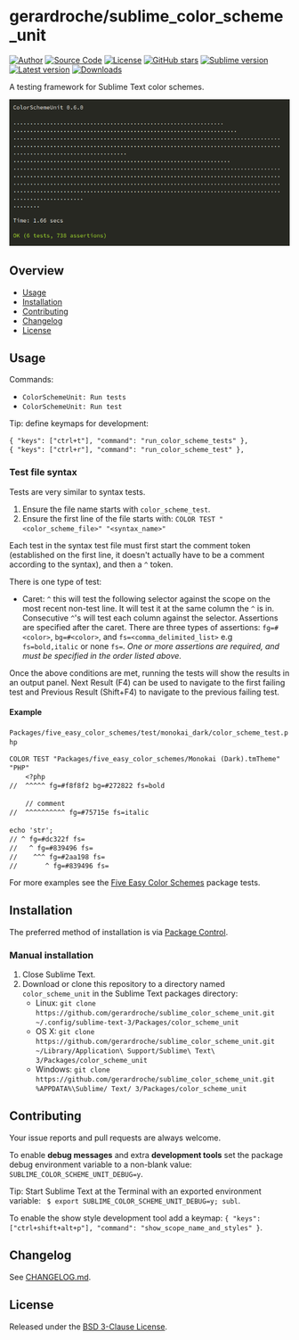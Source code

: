 # gerardroche/sublime_color_scheme_unit

[![Author](https://img.shields.io/badge/author-@gerardroche-blue.svg?style=flat)](https://twitter.com/gerardroche) [![Source Code](https://img.shields.io/badge/source-GitHub-blue.svg?style=flat)](https://github.com/gerardroche/sublime_color_scheme_unit) [![License](https://img.shields.io/badge/license-BSD--3-blue.svg?style=flat)](https://raw.githubusercontent.com/gerardroche/sublime_color_scheme_unit/master/LICENSE) [![GitHub stars](https://img.shields.io/github/stars/gerardroche/sublime_color_scheme_unit.svg?style=flat)](https://github.com/gerardroche/sublime_color_scheme_unit/stargazers)
[![Sublime version](https://img.shields.io/badge/sublime-v3-lightgrey.svg?style=flat)](https://sublimetext.com) [![Latest version](https://img.shields.io/github/tag/gerardroche/sublime_color_scheme_unit.svg?maxAge=2592000&style=flat&label=release)](https://github.com/gerardroche/sublime_color_scheme_unit/tags) [![Downloads](https://img.shields.io/packagecontrol/dt/color_scheme_unit.svg?maxAge=2592000&style=flat)](https://packagecontrol.io/packages/color_scheme_unit)

A testing framework for Sublime Text color schemes.

![Screenshot](screenshot.png)

## Overview

* [Usage](#usage)
* [Installation](#installation)
* [Contributing](#contributing)
* [Changelog](#changelog)
* [License](#license)

## Usage

Commands:

* `ColorSchemeUnit: Run tests`
* `ColorSchemeUnit: Run test`

Tip: define keymaps for development:

```
{ "keys": ["ctrl+t"], "command": "run_color_scheme_tests" },
{ "keys": ["ctrl+r"], "command": "run_color_scheme_test" },
```

### Test file syntax

Tests are very similar to syntax tests.

1. Ensure the file name starts with `color_scheme_test`.
2. Ensure the first line of the file starts with: `COLOR TEST "<color_scheme_file>" "<syntax_name>"`

Each test in the syntax test file must first start the comment token (established on the first line, it doesn't actually have to be a comment according to the syntax), and then a `^` token.

There is one type of test:

* Caret: `^` this will test the following selector against the scope on the most recent non-test line. It will test it at the same column the `^` is in. Consecutive `^`'s will test each column against the selector. Assertions are specified after the caret. There are three types of assertions: `fg=#<color>`, `bg=#<color>`, and `fs=<comma_delimited_list>` e.g `fs=bold,italic` or none `fs=`. *One or more assertions are required, and must be specified in the order listed above.*

Once the above conditions are met, running the tests will show the results in an output panel. Next Result (F4) can be used to navigate to the first failing test and Previous Result (Shift+F4) to navigate to the previous failing test.

#### Example

`Packages/five_easy_color_schemes/test/monokai_dark/color_scheme_test.php`

```
COLOR TEST "Packages/five_easy_color_schemes/Monokai (Dark).tmTheme" "PHP"
    <?php
//  ^^^^^ fg=#f8f8f2 bg=#272822 fs=bold

    // comment
//  ^^^^^^^^^^ fg=#75715e fs=italic

echo 'str';
// ^ fg=#dc322f fs=
//   ^ fg=#839496 fs=
//    ^^^ fg=#2aa198 fs=
//       ^ fg=#839496 fs=
```

For more examples see the [Five Easy Color Schemes](https://github.com/gerardroche/sublime_five_easy_color_schemes) package tests.

## Installation

The preferred method of installation is via [Package Control](https://packagecontrol.io).

### Manual installation

1. Close Sublime Text.
2. Download or clone this repository to a directory named `color_scheme_unit` in the Sublime Text packages directory:
    * Linux: `git clone https://github.com/gerardroche/sublime_color_scheme_unit.git ~/.config/sublime-text-3/Packages/color_scheme_unit`
    * OS X: `git clone https://github.com/gerardroche/sublime_color_scheme_unit.git ~/Library/Application\ Support/Sublime\ Text\ 3/Packages/color_scheme_unit`
    * Windows: `git clone https://github.com/gerardroche/sublime_color_scheme_unit.git %APPDATA%\Sublime/ Text/ 3/Packages/color_scheme_unit`

## Contributing

Your issue reports and pull requests are always welcome.

To enable **debug messages** and extra **development tools** set the package debug environment variable to a non-blank value: `SUBLIME_COLOR_SCHEME_UNIT_DEBUG=y`.

Tip: Start Sublime Text at the Terminal with an exported environment variable: `
$ export SUBLIME_COLOR_SCHEME_UNIT_DEBUG=y; subl`.

To enable the show style development tool add a keymap: `{ "keys": ["ctrl+shift+alt+p"], "command": "show_scope_name_and_styles" }`.

## Changelog

See [CHANGELOG.md](CHANGELOG.md).

## License

Released under the [BSD 3-Clause License](LICENSE).
